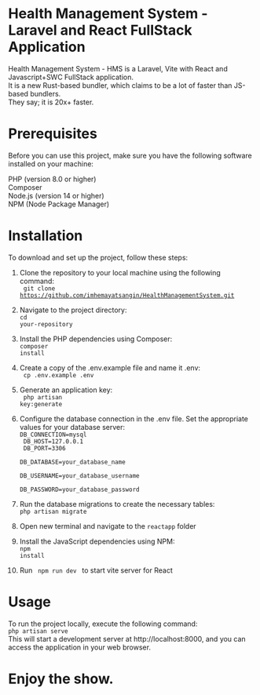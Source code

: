 # Health Management System - Laravel and React FullStack Application
Health Management System - HMS is a Laravel, Vite with React and Javascript+SWC  FullStack application. <br>
It is a new Rust-based bundler, which claims to be a lot of faster than JS-based bundlers.<br> They say; it is 20x+ faster.

# Prerequisites
Before you can use this project, make sure you have the following software installed on your machine:<br>

PHP (version 8.0 or higher)<br>
Composer<br>
Node.js (version 14 or higher)<br>
NPM (Node Package Manager)<br>
# Installation<br>
To download and set up the project, follow these steps:<br>

1. Clone the repository to your local machine using the following command:<br>
<code> git clone https://github.com/imhemayatsangin/HealthManagementSystem.git</code><br>

2. Navigate to the project directory:<br>
<code>cd your-repository</code><br>

3. Install the PHP dependencies using Composer:<br>
<code>composer install</code><br>

4. Create a copy of the .env.example file and name it .env:<br>
<code> cp .env.example .env</code><br>

5. Generate an application key:<br>
<code> php artisan key:generate</code><br>

6. Configure the database connection in the .env file. Set the appropriate values for your database server:<br>
<code>DB_CONNECTION=mysql<br>
DB_HOST=127.0.0.1<br>
DB_PORT=3306<br>
DB_DATABASE=your_database_name<br>
DB_USERNAME=your_database_username<br>
DB_PASSWORD=your_database_password</code><br>

7. Run the database migrations to create the necessary tables:<br>
<code>php artisan migrate</code><br>
8. Open new terminal and navigate to the <code>reactapp</code> folder<br>
9. Install the JavaScript dependencies using NPM:<br>
<code>npm install</code><br>
10. Run <code> npm run dev </code> to start vite server for React

# Usage<br>
To run the project locally, execute the following command:<br>
<code>php artisan serve<br></code>
This will start a development server at http://localhost:8000, and you can access the application in your web browser.<br>
# Enjoy the show.<br>
